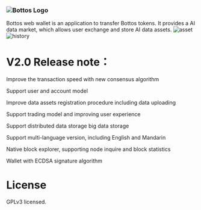 ### ![Bottos Logo](https://github.com/Bottos-project/wallet/blob/master/pic/logo.png)

Bottos web wallet is an application to transfer Bottos tokens. It provides a AI data market, which allows user exchange and store AI data assets.
![asset](https://github.com/Bottos-project/wallet/blob/master/pic/asset.png)
![history](https://github.com/Bottos-project/wallet/blob/master/pic/history.png)
# V2.0 Release note：

   Improve the transaction speed with new consensus algorithm
   
   Support user and account model

   Improve data assets registration procedure including data uploading 

   Support trading model and improving user experience

   Support distributed data storage big data storage 

   Support multi-language version, including English and Mandarin 

   Native block explorer, supporting node inquire and block statistics

   Wallet with ECDSA signature algorithm
# License
GPLv3 licensed.
